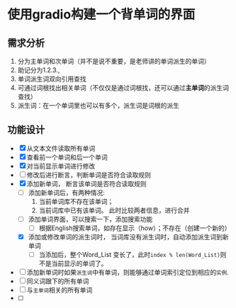 # 使用gradio构建一个背单词的界面

##  需求分析
1. 分为主单词和次单词（并不是说不重要，是老师讲的单词派生的单词）
2. 助记分为1.2.3.,
3. 单词派生词双向引用查找
4. 可通过词根找出相关单词（不仅仅是通过词根找，还可以通过**主单词**的派生词查找）
5. 派生词：在一个单词里也可以有多个，派生词是词根的派生


## 功能设计
- [x] 从文本文件读取所有单词
- [x] 查看前一个单词和后一个单词
- [x] 对当前显示单词进行修改
- [ ] 修改后进行断言，判断单词是否符合读取规则
- [x] 添加新单词， 断言该单词是否符合读取规则
  - [ ] 添加新单词后，有两种情况:
    1. 当前单词库不存在该单词；
    2. 当前词库中已有该单词。 此时比较两者信息，进行合并
  - [ ] 添加单词界面，可以搜索一下，添加搜索功能
    - [ ] 根据English搜索单词，如存在显示（how）；不存在（创建一个新的）
  - [x] 添加或修改单词的派生词时， 当词库没有派生词时，自动添加派生词到新单词
    - [ ] 当添加后，整个Word_List 变长了，此时`index % len(Word_List)`则不是当前显示的单词了。
- [ ] 添加新单词时如果`派生词`中有单词，则能够通过单词索引定位到相应的`实例`.
- [ ] 同义词跟下的所有单词
- [ ] 与`主单词`相关的所有单词
- [ ] 